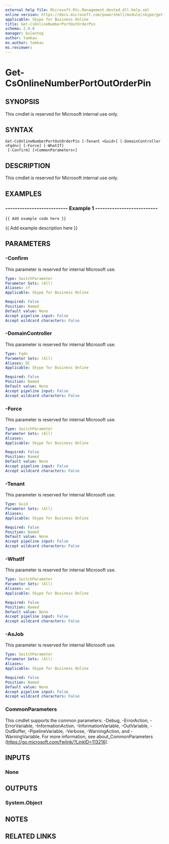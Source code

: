```yaml
---
external help file: Microsoft.Rtc.Management.Hosted.dll-help.xml 
online version: https://docs.microsoft.com/powershell/module/skype/get-csonlinenumberportoutorderpin
applicable: Skype for Business Online
title: Get-CsOnlineNumberPortOutOrderPin
schema: 2.0.0
manager: bulenteg
author: tomkau
ms.author: tomkau
ms.reviewer:
---
```


# Get-CsOnlineNumberPortOutOrderPin

## SYNOPSIS
This cmdlet is reserved for Microsoft internal use only.

## SYNTAX

```
Get-CsOnlineNumberPortOutOrderPin [-Tenant <Guid>] [-DomainController <Fqdn>] [-Force] [-WhatIf]
 [-Confirm] [<CommonParameters>]
```

## DESCRIPTION
This cmdlet is reserved for Microsoft internal use only.

## EXAMPLES

### -------------------------- Example 1 --------------------------
```
{{ Add example code here }}
```

{{ Add example description here }}

## PARAMETERS

### -Confirm
This parameter is reserved for internal Microsoft use.

```yaml
Type: SwitchParameter
Parameter Sets: (All)
Aliases: cf
Applicable: Skype for Business Online

Required: False
Position: Named
Default value: None
Accept pipeline input: False
Accept wildcard characters: False
```

### -DomainController
This parameter is reserved for internal Microsoft use.

```yaml
Type: Fqdn
Parameter Sets: (All)
Aliases: DC
Applicable: Skype for Business Online

Required: False
Position: Named
Default value: None
Accept pipeline input: False
Accept wildcard characters: False
```

### -Force
This parameter is reserved for internal Microsoft use.

```yaml
Type: SwitchParameter
Parameter Sets: (All)
Aliases: 
Applicable: Skype for Business Online

Required: False
Position: Named
Default value: None
Accept pipeline input: False
Accept wildcard characters: False
```

### -Tenant
This parameter is reserved for internal Microsoft use.

```yaml
Type: Guid
Parameter Sets: (All)
Aliases: 
Applicable: Skype for Business Online

Required: False
Position: Named
Default value: None
Accept pipeline input: False
Accept wildcard characters: False
```

### -WhatIf
This parameter is reserved for internal Microsoft use.

```yaml
Type: SwitchParameter
Parameter Sets: (All)
Aliases: wi
Applicable: Skype for Business Online

Required: False
Position: Named
Default value: None
Accept pipeline input: False
Accept wildcard characters: False
```

### -AsJob
This parameter is reserved for internal Microsoft use.

```yaml
Type: SwitchParameter
Parameter Sets: (All)
Aliases: 
Applicable: Skype for Business Online

Required: False
Position: Named
Default value: None
Accept pipeline input: False
Accept wildcard characters: False
```

### CommonParameters
This cmdlet supports the common parameters: -Debug, -ErrorAction, -ErrorVariable, -InformationAction, -InformationVariable, -OutVariable, -OutBuffer, -PipelineVariable, -Verbose, -WarningAction, and -WarningVariable. For more information, see about_CommonParameters (https://go.microsoft.com/fwlink/?LinkID=113216).

## INPUTS

### None

## OUTPUTS

### System.Object

## NOTES

## RELATED LINKS

